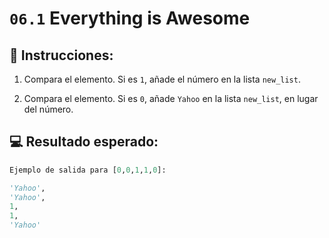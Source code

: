 # `06.1` Everything is Awesome

## 📝 Instrucciones:

1. Compara el elemento. Si es `1`, añade el número en la lista `new_list`.

2. Compara el elemento. Si es `0`, añade `Yahoo` en la lista `new_list`, en lugar del número.

## 💻 Resultado esperado:

```py
Ejemplo de salida para [0,0,1,1,0]:

'Yahoo',
'Yahoo',
1,
1,
'Yahoo'
```
